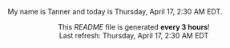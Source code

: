 My name is Tanner and today is Thursday, April 17, 2:30 AM EDT.

<p align="center">This <i>README</i> file is generated <b>every 3 hours</b>!</br>Last refresh: Thursday, April 17, 2:30 AM EDT<br /></p>
